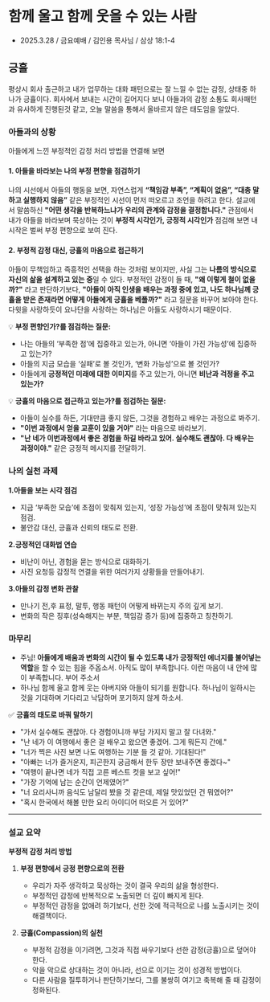 # 함께 울고 함께 웃을 수 있는 사람
* 2025.3.28 / 금요예배 / 김인용 목사님 / 삼상 18:1-4

## 긍휼
평상시 회사 출근하고 내가 업무하는 대화 패턴으로는 잘 느낄 수 없는 감정, 상태중 하나가 긍휼이다. 회사에서 보내는 시간이 길어지다 보니 아들과의 감정 소통도 회사패턴과 유사하게 진행된것 같고, 오늘 말씀을 통해서 올바르지 않은 태도임을 알았다.

### **아들과의 상황**
아들에게 느낀 부정적인 감정 처리 방법을 연결해 보면

#### 1. **아들을 바라보는 나의 부정 편향을 점검하기**
나의 시선에서 아들의 행동을 보면, 자연스럽게 **“책임감 부족”, “계획이 없음”, “대충 말하고 실행하지 않음”** 같은 부정적인 시선이 먼저 떠오르고 조언을 하려고 한다. 설교에서 말씀하신 **"어떤 생각을 반복하느냐가 우리의 관계와 감정을 결정합니다."** 관점에서 내가 아들을 바라보며 묵상하는 것이 **부정적 시각인가, 긍정적 시각인가** 점검해 보면 내 시작은 벌써 부정 편향으로 보여 진다.  

#### 2. **부정적 감정 대신, 긍휼의 마음으로 접근하기**
아들이 무책임하고 즉흥적인 선택을 하는 것처럼 보이지만, 사실 그는 **나름의 방식으로 자신의 삶을 설계하고 있는 중**일 수 있다. 
부정적인 감정이 들 때, **"왜 이렇게 철이 없을까?"** 라고 판단하기보다, **"아들이 아직 인생을 배우는 과정 중에 있고, 나도 하나님께 긍휼을 받은 존재라면 어떻게 아들에게 긍휼을 베풀까?"** 라고 질문을 바꾸어 보아야 한다. 다윗을 사랑하듯이 요나단을 사랑하는 하나님은 아들도 사랑하시기 때문이다. 

💡 **부정 편향인가?를 점검하는 질문:**  
- 나는 아들의 ‘부족한 점’에 집중하고 있는가, 아니면 ‘아들이 가진 가능성’에 집중하고 있는가?  
- 아들의 지금 모습을 ‘실패’로 볼 것인가, ‘변화 가능성’으로 볼 것인가?  
- 아들에게 **긍정적인 미래에 대한 이미지**를 주고 있는가, 아니면 **비난과 걱정을 주고 있는가?**  

💡 **긍휼의 마음으로 접근하고 있는가?를 점검하는 질문:**  
- 아들이 실수를 하든, 기대만큼 좋지 않든, 그것을 경험하고 배우는 과정으로 봐주기.  
- **"이번 과정에서 얻을 교훈이 있을 거야"** 라는 마음으로 바라보기.  
- **"난 네가 이번과정에서 좋은 경험을 하길 바라고 있어. 실수해도 괜찮아. 다 배우는 과정이야."** 같은 긍정적 메시지를 전달하기.

### **나의 실천 과제**
 **1.아들을 보는 시각 점검**  
   - 지금 ‘부족한 모습’에 초점이 맞춰져 있는지, ‘성장 가능성’에 초점이 맞춰져 있는지 점검.  
   - 불안감 대신, 긍휼과 신뢰의 태도로 전환.  

 **2.긍정적인 대화법 연습**  
   - 비난이 아닌, 경험을 묻는 방식으로 대화하기.  
   - 사진 요청등 감정적 연결을 위한 여러가지 상황들을 만들어내기.  

 **3.아들의 감정 변화 관찰**  
   - 만나기 전,후 표정, 말투, 행동 패턴이 어떻게 바뀌는지 주의 깊게 보기.  
   - 변화의 작은 징후(성숙해지는 부분, 책임감 증가 등)에 집중하고 칭찬하기.  

### **마무리**
* 주님! **아들에게 배움과 변화의 시간이 될 수 있도록 내가 긍정적인 에너지를 불어넣는 역할**을 할 수 있는 힘을 주옵소서. 아직도 많이 부족합니다. 이런 마음이 내 안에 많이 부족합니다. 부어 주소서
* 하나님 함께 울고 함께 웃는 아버지와 아들이 되기를 원합니다. 하나님이 일하시는것을 기대하며 기다리고 낙담하며 포기하지 않게 하소서.
 
✅ **긍휼의 태도로 바꿔 말하기**  
- "가서 실수해도 괜찮아. 다 경험이니까 부담 가지지 말고 잘 다녀와."  
- "난 네가 이 여행에서 좋은 걸 배우고 왔으면 좋겠어. 그게 뭐든지 간에."
- "너가 찍은 사진 보면 나도 여행하는 기분 들 것 같아. 기대된다!"  
- "아빠는 너가 즐거운지, 피곤한지 궁금해서 한두 장만 보내주면 좋겠다~"  
- "여행이 끝나면 네가 직접 고른 베스트 컷을 보고 싶어!"
- "가장 기억에 남는 순간이 언제였어?"  
- "너 요리사니까 음식도 남달리 봤을 것 같은데, 제일 맛있었던 건 뭐였어?"  
- "혹시 한국에서 해볼 만한 요리 아이디어 떠오른 거 있어?"  

---

### 설교 요약
**부정적 감정 처리 방법**
1. **부정 편향에서 긍정 편향으로의 전환**  
   - 우리가 자주 생각하고 묵상하는 것이 결국 우리의 삶을 형성한다.  
   - 부정적인 감정에 반복적으로 노출되면 더 깊이 빠지게 된다.  
   - 부정적인 감정을 없애려 하기보다, 선한 것에 적극적으로 나를 노출시키는 것이 해결책이다.

2. **긍휼(Compassion)의 실천**  
   - 부정적 감정을 이기려면, 그것과 직접 싸우기보다 선한 감정(긍휼)으로 덮어야 한다.  
   - 악을 악으로 상대하는 것이 아니라, 선으로 이기는 것이 성경적 방법이다.  
   - 다른 사람을 질투하거나 판단하기보다, 그를 불쌍히 여기고 축복해 줄 때 감정이 정화된다.
